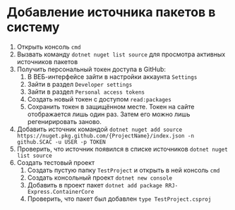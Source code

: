 # Добавление источника пакетов в систему

1. Открыть консоль `cmd`
2. Вызвать команду `dotnet nuget list source` для просмотра активных источников пакетов
3. Получить персональный токен доступа в GitHub:
    1. В ВЕБ-интерфейсе зайти в настройки аккаунта `Settings`
    2. Зайти в раздел `Developer settings`
    3. Зайти в раздел `Personal access tokens`
    4. Создать новый токен с доступом `read:packages`
    5. Сохранить токен в защищённом месте. Токен на сайте отображается лишь один раз. Затем его можно лишь регенирировать заново.
5. Добавить источник командой `dotnet nuget add source https://nuget.pkg.github.com/{ProjectName}/index.json -n github.SCAC -u USER -p TOKEN`
6. Проверить, что источник появился в списке источников `dotnet nuget list source`
7. Создать тестовый проект
    1. Создать пустую папку `TestProject` и открыть в ней консоль `cmd`
    2. Создать консольный проект `dotnet new console`
    3. Добавить в проект пакет `dotnet add package RRJ-Express.ContainerCore`
    4. Проверить, что пакет был добавлен `type TestProject.csproj`
